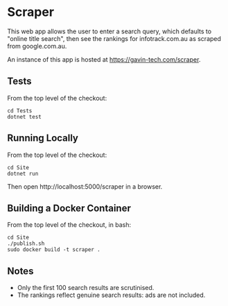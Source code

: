 # Scraper
This web app allows the user to enter a search query, which defaults to "online title search", then
see the rankings for infotrack.com.au as scraped from google.com.au.

An instance of this app is hosted at https://gavin-tech.com/scraper.

## Tests
From the top level of the checkout:
```
cd Tests
dotnet test
```

## Running Locally
From the top level of the checkout:
```
cd Site
dotnet run
```
Then open http://localhost:5000/scraper in a browser.

## Building a Docker Container
From the top level of the checkout, in bash:
```
cd Site
./publish.sh
sudo docker build -t scraper .
```

## Notes
* Only the first 100 search results are scrutinised.
* The rankings reflect genuine search results: ads are not included.

